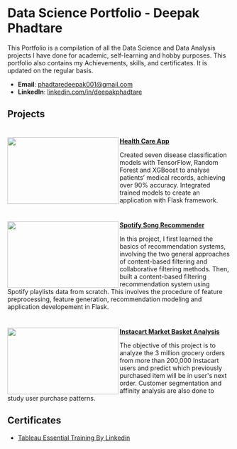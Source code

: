 # Data Science Portfolio - Deepak Phadtare

This Portfolio is a compilation of all the Data Science and Data Analysis projects I have done for academic, self-learning and hobby purposes. This portfolio also contains my Achievements, skills, and certificates. It is updated on the regular basis.

- **Email**: [phadtaredeepak001@gmail.com](phadtaredeepak001@gmail.com)
- **LinkedIn**: [linkedin.com/in/deepakphadtare](www.linkedin.com/in/deepakphadtare)

## Projects

#

<img align="left" width="250" height="150" src="https://github.com/deepakcr7ms7/Deepak_Portfolio/blob/main/Images/images%20(2).jpg">**[Health Care App](https://github.com/deepakcr7ms7/Health_Care_App)**

Created seven disease classification models with TensorFlow, Random Forest and XGBoost to analyse patients’
medical records, achieving over 90% accuracy. Integrated trained models to create an application with Flask framework.
#
#

<img align="left" width="250" height="150" src="https://github.com/deepakcr7ms7/Deepak_Portfolio/blob/main/Images/download.png">**[Spotify Song Recommender](https://github.com/deepakcr7ms7/Spotify_Song_Reccomender)**

In this project, I first learned the basics of recommendation systems, involving the two general approaches of content-based filtering and collaborative filtering methods. Then, built a content-based filtering recommendation system using Spotify playlists data from scratch. This involves the procedure of feature preprocessing, feature generation, recommendation modeling and application developement in Flask.

#

<img align="left" width="250" height="150" src="https://github.com/deepakcr7ms7/Deepak_Portfolio/blob/main/Images/images.jpg"> **[Instacart Market Basket Analysis](https://github.com/deepakcr7ms7/Instacart_Market_Analysis)**

The objective of this project is to analyze the 3 million grocery orders from more than 200,000 Instacart users and predict which previously purchased item will be in user's next order. Customer segmentation and affinity analysis are also done to study user purchase patterns.






## Certificates

- [Tableau Essential Training By Linkedin](https://github.com/archd3sai/Portfolio/blob/master/Certificates/CertificateOfCompletion_Tableau%20Essential%20Training%202020.1.pdf)
